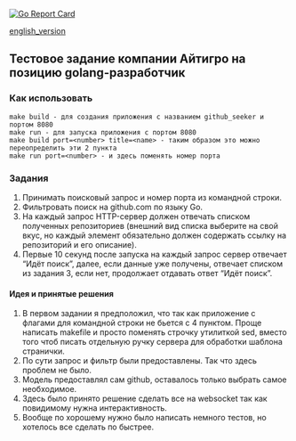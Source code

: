 [![Go Report Card](https://goreportcard.com/badge/github.com/brie3/aitigro)](https://goreportcard.com/report/github.com/brie3/aitigro)
<p>

[english_version](README.en.md)

</p>

## Тестовое задание компании Айтигро на позицию golang-разработчик

### Как использовать

```
make build - для создания приложения с названием github_seeker и портом 8080
make run - для запуска приложения с портом 8080
make build port=<number> title=<name> - таким образом это можно переопределить эти 2 пункта
make run port=<number> - и здесь поменять номер порта
```

### Задания

1. Принимать поисковый запрос и номер порта из командной строки.
2. Фильтровать поиск на github.com по языку Go.
3. На каждый запрос HTTP-сервер должен отвечать списком полученных репозиториев
   (внешний вид списка выберите на свой вкус, но каждый элемент обязательно должен содержать ссылку на репозиторий и его описание).
4. Первые 10 секунд после запуска на каждый запрос сервер отвечает “Идёт поиск”, далее,
   если данные уже получены, отвечает списком из задания 3,
   если нет, продолжает отдавать ответ “Идёт поиск”.

#### Идея и принятые решения

1. В первом задании я предположил, что так как приложение с флагами для командной строки не бьется с 4 пунктом. Проще написать makefile и просто поменять строчку утилиткой sed, вместо того чтоб писать отдельную ручку сервера для обработки шаблона странички.
2. По сути запрос и фильтр были предоставлены. Так что здесь проблем не было.
3. Модель предоставлял сам github, оставалось только выбрать самое необходимое.
4. Здесь было принято решение сделать все на websocket так как повидимому нужна интерактивность.
5. Вообще по хорошему нужно было написать немного тестов, но хотелось все сделать по быстрее.
